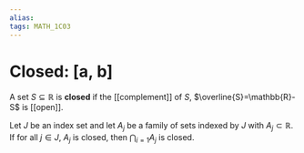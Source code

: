 ```yaml
---
alias:
tags: MATH_1C03
---
```

# Closed: \[a, b\]
A set $S\subseteq \mathbb{R}$ is **closed** if the [[complement]] of $S$, $\overline{S}=\mathbb{R}-S$ is [[open]]. 

Let $J$ be an index set and let $A_j$ be a family of sets indexed by $J$ with $A_j\subset\mathbb{R}$. If for all $j\in J$, $A_j$ is closed, then $\bigcap_{i=1}A_j$ is closed.